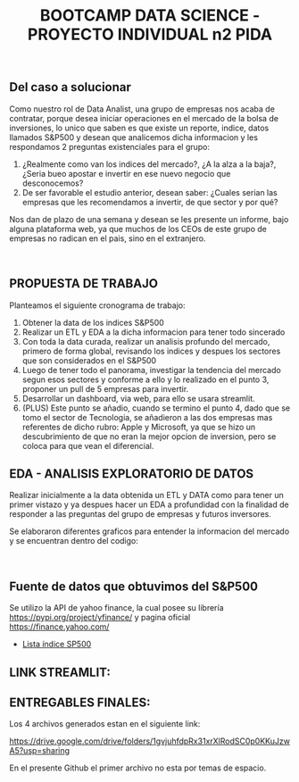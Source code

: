 # <h1 align=center> **BOOTCAMP DATA SCIENCE - PROYECTO INDIVIDUAL n2 PIDA** </h1>

<br/>

## **Del caso a solucionar**

Como nuestro rol de Data Analist, una grupo de empresas nos acaba de contratar, porque desea iniciar operaciones en el mercado de la bolsa de inversiones, lo unico que saben es que existe un reporte, indice, datos llamados S&P500 y desean que analicemos dicha informacion y les respondamos 2 preguntas existenciales para el grupo:

1. ¿Realmente como van los indices del mercado?, ¿A la alza a la baja?, ¿Seria bueo apostar e invertir en ese nuevo negocio que desconocemos?
2. De ser favorable el estudio anterior, desean saber: ¿Cuales serian las empresas que les recomendamos a invertir, de que sector y por qué?

Nos dan de plazo de una semana y desean se les presente un informe, bajo alguna plataforma web, ya que muchos de los CEOs de este grupo de empresas no radican en el pais, sino en el extranjero.

<br/>

## PROPUESTA DE TRABAJO
Planteamos el siguiente cronograma de trabajo:

1. Obtener la data de los indices S&P500
2. Realizar un ETL y EDA a la dicha informacion para tener todo sincerado
3. Con toda la data curada, realizar un analisis profundo del mercado, primero de forma global, revisando los indices y despues los sectores que son considerados en el S&P500
4. Luego de tener todo el panorama, investigar la tendencia del mercado segun esos sectores y conforme a ello y lo realizado en el punto 3, proponer un pull de 5 empresas para invertir.
5. Desarrollar un dashboard, via web, para ello se usara streamlit.
6. (PLUS) Este punto se añadio, cuando se termino el punto 4, dado que se tomo el sector de Tecnologia, se añadieron a las dos empresas mas referentes de dicho rubro: Apple y Microsoft, ya que se hizo un descubrimiento de que no eran la mejor opcion de inversion, pero se coloca para que vean el diferencial.


## EDA - ANALISIS EXPLORATORIO DE DATOS

Realizar inicialmente a la data obtenida un ETL y DATA como para tener un primer vistazo y ya despues hacer un EDA a profundidad con la finalidad de responder a las preguntas del grupo de empresas y futuros inversores.

Se elaboraron diferentes graficos para entender la informacion del mercado y se encuentran dentro del codigo:



<br/>


## **Fuente de datos que obtuvimos del S&P500**

Se utilizo la API de yahoo finance, la cual posee su librería https://pypi.org/project/yfinance/ y pagina oficial https://finance.yahoo.com/

- [Lista índice SP500](https://www.google.com/url?q=https://en.wikipedia.org/wiki/List_of_S%2526P_500_companies&sa=D&source=docs&ust=1676566032938438&usg=AOvVaw3J6gZYtEH8xJABTCf0pYqO)


## LINK STREAMLIT:



## ENTREGABLES FINALES:
Los 4 archivos generados estan en el siguiente link:

https://drive.google.com/drive/folders/1gvjuhfdpRx31xrXlRodSC0p0KKuJzwA5?usp=sharing

En el presente Github el primer archivo no esta por temas de espacio.


